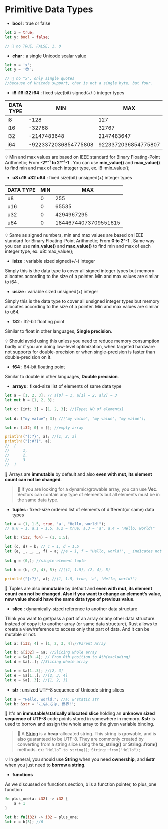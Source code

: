 # Primitive Data Types

* **bool** : true or false

```rust
let x = true;
let y: bool = false;

// 🌟 no TRUE, FALSE, 1, 0
```


* **char** : a single Unicode scalar value

```rust
let x = 'x';
let y = '😎';

// 🌟 no "x", only single quotes
//because of Unicode support, char is not a single byte, but four.
```


* **i8 i16 i32 i64** : fixed size(bit) signed(+/-) integer types

| DATA TYPE | MIN                  | MAX                 |
|-----------|----------------------|---------------------|
| i8        | -128                 | 127                 |
| i16       | -32768               | 32767               |
| i32       | -2147483648          | 2147483647          |
| i64       | -9223372036854775808 | 9223372036854775807 |

💡 Min and max values are based on IEEE standard for Binary Floating-Point Arithmetic; From **-2ⁿ⁻¹ to 2ⁿ⁻¹-1** . You can use **min_value()** and **max_value()** to find min and max of each integer type, ex. i8::min_value();


* **u8 u16 u32 u64** : fixed size(bit) unsigned(+) integer types

| DATA TYPE | MIN | MAX                  |
|-----------|-----|----------------------|
| u8        | 0   | 255                  |
| u16       | 0   | 65535                |
| u32       | 0   | 4294967295           |
| u64       | 0   | 18446744073709551615 |

💡 Same as signed numbers, min and max values are based on IEEE standard for Binary Floating-Point Arithmetic; From **0 to 2ⁿ-1** . Same way you can use **min_value()** and **max_value()** to find min and max of each integer type, ex. u8::max_value();


* **isize** : variable sized signed(+/-) integer

Simply this is the data type to cover all signed integer types but memory allocates according to the size of a pointer. Min and max values are similar to i64 .


* **usize** : variable sized unsigned(+) integer

Simply this is the data type to cover all unsigned integer types but memory allocates according to the size of a pointer. Min and max values are similar to u64.


* **f32** : 32-bit floating point

Similar to float in other languages, **Single precision**. 

💡 Should avoid using this unless you need to reduce memory consumption badly or if you are doing low-level optimization, when targeted hardware not supports for double-precision or when single-precision is faster than double-precision on it.


* **f64** : 64-bit floating point

Similar to double in other languages, **Double precision**.


* **arrays** : fixed-size list of elements of same data type

```rust
let a = [1, 2, 3]; // a[0] = 1, a[1] = 2, a[2] = 3
let mut b = [1, 2, 3];

let c: [int; 3] = [1, 2, 3]; //[Type; NO of elements]

let d: ["my value"; 3]; //["my value", "my value", "my value"];

let e: [i32; 0] = []; //empty array

println!("{:?}", a); //[1, 2, 3]
println!("{:#?}", a);
//  [
//      1,
//      2,
//      3
//  ]
```

🌟 Arrays are **immutable** by default and also **even with mut, its element count can not be changed**.

> 🔎 If you are looking for a dynamic/growable array, you can use **Vec**. Vectors can contain any type of elements but all elements must be in the same data type.


* **tuples** : fixed-size ordered list of elements of different(or same) data types

```rust
let a = (1, 1.5, true, 'a', "Hello, world!");
// a.0 = 1, a.1 = 1.5, a.2 = true, a.3 = 'a', a.4 = "Hello, world!"

let b: (i32, f64) = (1, 1.5);

let (c, d) = b; // c = 1, d = 1.5
let (e, _, _, _, f) = a; //e = 1, f = "Hello, world!", _ indicates not interested of that item

let g = (0,); //single-element tuple

let h = (b, (2, 4), 5); //((1, 1.5), (2, 4), 5)

println!("{:?}", a); //(1, 1.5, true, 'a', "Hello, world!")
```

🌟 Tuples are also **immutable** by default and **even with mut, its element count can not be changed. Also if you want to change an element’s value, new value should have the same data type of previous value**.


* **slice** : dynamically-sized reference to another data structure

Think you want to get/pass a part of an array or any other data structure. Instead of copy it to another array (or same data structure), Rust allows to create a view/reference to access only that part of data. And it can be mutable or not.

```rust
let a: [i32; 4] = [1, 2, 3, 4];//Parent Array

let b: &[i32] = &a; //Slicing whole array
let c = &a[0..4]; // From 0th position to 4th(excluding)
let d = &a[..]; //Slicing whole array

let e = &a[1..3]; //[2, 3]
let e = &a[1..]; //[2, 3, 4]
let e = &a[..3]; //[1, 2, 3]
```


* **str** : unsized UTF-8 sequence of Unicode string slices

```rust
let a = "Hello, world."; //a: &'static str
let b: &str = "こんにちは, 世界!";
```

🌟 It's an **immutable/statically allocated slice** holding an **unknown sized sequence of UTF-8** code points stored in somewhere in memory. **&str** is used to borrow and assign the whole array to the given variable binding.

> 🔎 A [String](https://doc.rust-lang.org/std/string/struct.String.html) is a **heap**-allocated string. This string is growable, and is also guaranteed to be UTF-8. They are commonly created by converting from a string slice using the **to_string()** or **String::from()** methods. ex: ```“Hello”.to_string();```  ```String::from("Hello");```

💡 In general, you should use **String** when you need **ownership**, and **&str** when you just need to **borrow a string**.


* **functions**

As we discussed on functions section, b is a function pointer, to plus_one function

```rust
fn plus_one(a: i32) -> i32 {
    a + 1
}

let b: fn(i32) -> i32 = plus_one;
let c = b(5); //6
```
